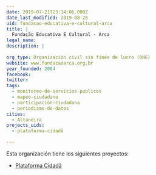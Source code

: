 ```yaml
---
date: 2019-07-21T23:14:06.000Z
date_last_modified: 2019-08-28
uid: fundacao-educativa-e-cultural-arca
title: |
  Fundação Educativa E Cultural - Arca
legal_name: 
description: |
  
org_type: Organización civil sin fines de lucro (ONG)
website: www.fundacaoarca.org.br
year_founded: 2004
facebook: 
twitter: 
tags:
  - monitoreo-de-servicios-publicos
  - mapeo-ciudadano
  - participación-ciudadana
  - periodismo-de-datos
cities: 
  - Altaneira
projects_uids:
  - plataforma-cidadã

---
```


Esta organización tiene los siguientes proyectos:

- [Plataforma Cidadã](/proyectos/plataforma-cidadã)
